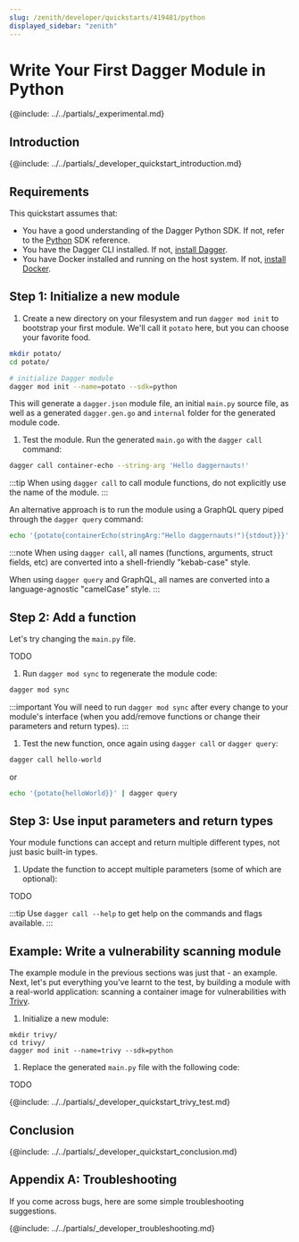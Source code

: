 ```yaml
---
slug: /zenith/developer/quickstarts/419481/python
displayed_sidebar: "zenith"
---
```


# Write Your First Dagger Module in Python

{@include: ../../partials/_experimental.md}

## Introduction

{@include: ../../partials/_developer_quickstart_introduction.md}

## Requirements

This quickstart assumes that:

- You have a good understanding of the Dagger Python SDK. If not, refer to the [Python](https://dagger-io.readthedocs.org/) SDK reference.
- You have the Dagger CLI installed. If not, [install Dagger](../../../current/cli/465058-install.md).
- You have Docker installed and running on the host system. If not, [install Docker](https://docs.docker.com/engine/install/).

## Step 1: Initialize a new module

1. Create a new directory on your filesystem and run `dagger mod init` to bootstrap your first module. We'll call it `potato` here, but you can choose your favorite food.

  ```sh
  mkdir potato/
  cd potato/

  # initialize Dagger module
  dagger mod init --name=potato --sdk=python
  ```

  This will generate a `dagger.json` module file, an initial `main.py` source file, as well as a generated `dagger.gen.go` and `internal` folder for the generated module code.

1. Test the module. Run the generated `main.go` with the `dagger call` command:

  ```sh
  dagger call container-echo --string-arg 'Hello daggernauts!'
  ```

  :::tip
  When using `dagger call` to call module functions, do not explicitly use the name of the module.
  :::

  An alternative approach is to run the module using a GraphQL query piped through the `dagger query` command:

  ```sh
  echo '{potato{containerEcho(stringArg:"Hello daggernauts!"){stdout}}}' | dagger query
  ```

:::note
When using `dagger call`, all names (functions, arguments, struct fields, etc) are converted into a shell-friendly "kebab-case" style.

When using `dagger query` and GraphQL, all names are converted into a language-agnostic "camelCase" style.
:::

## Step 2: Add a function

Let's try changing the `main.py` file.

TODO

1. Run `dagger mod sync` to regenerate the module code:

  ```sh
  dagger mod sync
  ```

  :::important
  You will need to run `dagger mod sync` after every change to your module's interface (when you add/remove functions or change their parameters and return types).
  :::

1. Test the new function, once again using `dagger call` or `dagger query`:

  ```sh
  dagger call hello-world
  ```

  or

  ```sh
  echo '{potato{helloWorld}}' | dagger query
  ```

## Step 3: Use input parameters and return types

Your module functions can accept and return multiple different types, not just basic built-in types.

1. Update the function to accept multiple parameters (some of which are optional):

TODO

:::tip
Use `dagger call --help` to get help on the commands and flags available.
:::


## Example: Write a vulnerability scanning module

The example module in the previous sections was just that - an example. Next, let's put everything you've learnt to the test, by building a module with a real-world application: scanning a container image for vulnerabilities with [Trivy](https://trivy.dev/).

1. Initialize a new module:

  ```
  mkdir trivy/
  cd trivy/
  dagger mod init --name=trivy --sdk=python
  ```

1. Replace the generated `main.py` file with the following code:

TODO

{@include: ../../partials/_developer_quickstart_trivy_test.md}

## Conclusion

{@include: ../../partials/_developer_quickstart_conclusion.md}

## Appendix A: Troubleshooting

If you come across bugs, here are some simple troubleshooting suggestions.

{@include: ../../partials/_developer_troubleshooting.md}
